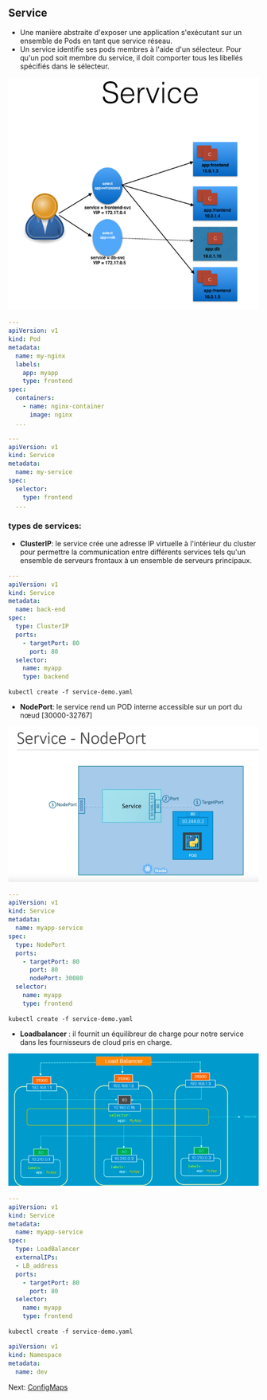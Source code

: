 ## Service
* Une manière abstraite d'exposer une application s'exécutant sur un ensemble de Pods en tant que service réseau.
* Un service identifie ses pods membres à l'aide d'un sélecteur. Pour qu'un pod soit membre du service, il doit comporter tous les libellés spécifiés dans le sélecteur.

![](../images/service.png)

```yaml
---
apiVersion: v1
kind: Pod
metadata:
  name: my-nginx
  labels:
    app: myapp
    type: frontend
spec:
  containers:
    - name: nginx-container
      image: nginx
  ...
```




```yaml
---
apiVersion: v1
kind: Service
metadata:
  name: my-service
spec:
  selector:
    type: frontend
  ...
```

### types de services:
* **ClusterIP**: le service crée une adresse IP virtuelle à l'intérieur du cluster pour permettre la communication entre différents services tels qu'un ensemble de serveurs frontaux à un ensemble de serveurs principaux.
```yaml
---
apiVersion: v1
kind: Service
metadata:
  name: back-end
spec:
  type: ClusterIP
  ports:
    - targetPort: 80
      port: 80
  selector:
    name: myapp
    type: backend
```

```
kubectl create -f service-demo.yaml
```

* **NodePort**: le service rend un POD interne accessible sur un port du nœud [30000-32767]

![](../images/Screenshot_20190722_110641.png)

```yaml
---
apiVersion: v1
kind: Service
metadata:
  name: myapp-service
spec:
  type: NodePort
  ports:
    - targetPort: 80
      port: 80
      nodePort: 30080
  selector:
    name: myapp
    type: frontend
```

```
kubectl create -f service-demo.yaml
```

* **Loadbalancer** : il fournit un équilibreur de charge pour notre service dans les fournisseurs de cloud pris en charge.

![](../images/multiple-nodes.png)

```yaml
---
apiVersion: v1
kind: Service
metadata:
  name: myapp-service
spec:
  type: LoadBalancer
  externalIPs:
  - LB_address
  ports:
    - targetPort: 80
      port: 80
  selector:
    name: myapp
    type: frontend
```
```
kubectl create -f service-demo.yaml
```

```yaml
apiVersion: v1
kind: Namespace
metadata:
  name: dev
```


Next: [ConfigMaps](../objects/configApp.md)
